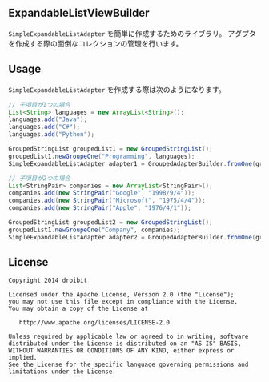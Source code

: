 ## ExpandableListViewBuilder
`SimpleExpandableListAdapter` を簡単に作成するためのライブラリ。
アダプタを作成する際の面倒なコレクションの管理を行います。

## Usage
`SimpleExpandableListAdapter` を作成する際は次のようになります。

``` java
// 子項目が1つの場合
List<String> languages = new ArrayList<String>();
languages.add("Java");
languages.add("C#");
languages.add("Python");

GroupedStringList groupedList1 = new GroupedStringList();
groupedList1.newGroupeOne("Programming", languages);
SimpleExpandableListAdapter adapter1 = GroupedAdapterBuilder.fromOne(groupedList1);

// 子項目が2つの場合
List<StringPair> companies = new ArrayList<StringPair>();
companies.add(new StringPair("Google", "1998/9/4"));
companies.add(new StringPair("Microsoft", "1975/4/4"));
companies.add(new StringPair("Apple", "1976/4/1"));

GroupedStringList groupedList2 = new GroupedStringList();
groupedList1.newGroupeOne("Company", companies);
SimpleExpandableListAdapter adapter2 = GroupedAdapterBuilder.fromOne(groupedList1);
```

## License

    Copyright 2014 droibit

    Licensed under the Apache License, Version 2.0 (the "License");
    you may not use this file except in compliance with the License.
    You may obtain a copy of the License at

       http://www.apache.org/licenses/LICENSE-2.0

    Unless required by applicable law or agreed to in writing, software
    distributed under the License is distributed on an "AS IS" BASIS,
    WITHOUT WARRANTIES OR CONDITIONS OF ANY KIND, either express or implied.
    See the License for the specific language governing permissions and
    limitations under the License.
